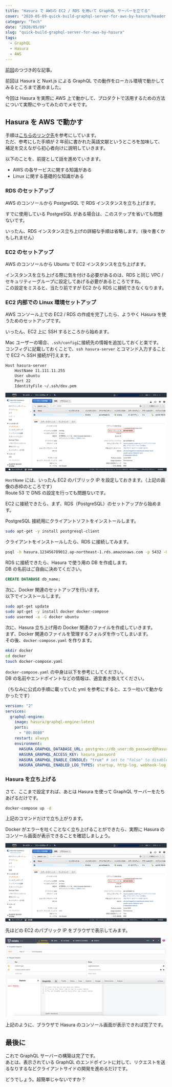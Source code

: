 ```yaml
---
title: "Hasura で AWSの EC2 / RDS を用いて GraphQL サーバーを立てる"
cover: "2020-05-09-quick-build-graphql-server-for-aws-by-hasura/header.png"
category: "Tech"
date: "2020/05/09"
slug: "quick-build-graphql-server-for-aws-by-hasura"
tags:
  - GraphQL
  - Hasura
  - AWS
---
```


[前回](quick-build-graphql-server-by-hasura-with-nuxt-js/)のつづき的な記事。

前回は Hasura と Nuxt.js による GraphQL での動作をローカル環境で動かしてみるところまで進めました。

今回は Hasura を実際に AWS 上で動かして、プロダクトで活用するための方法について実際にやってみたのでメモです。

## Hasura を AWS で動かす

手順は[こちらのリンク先](https://hasura.io/blog/instant-graphql-on-aws-rds-1edfb85b5985/)を参考にしています。  
ただ、参考にした手順が 2 年前に書かれた英語文献というところを加味して、補足を交えながら初心者向けに説明していきます。

以下のことを、前提として話を進めていきます。

- AWS の各サービスに関する知識がある
- Linux に関する基礎的な知識がある

### RDS のセットアップ

AWS のコンソールから PostgreSQL で RDS インスタンスを立ち上げます。

すでに使用している PostgreSQL がある場合は、このステップを省いても問題ないです。

いったん、RDS インスタンス立ち上げの詳細な手順は省略します。（後々書くかもしれません）

### EC2 のセットアップ

AWS のコンソールから Ubuntu で EC2 インスタンスを立ち上げます。

インスタンスを立ち上げる際に気を付ける必要があるのは、RDS と同じ VPC / セキュリティーグループに設定してあげる必要があるところですね。  
この設定をミスると、当たり前ですが EC2 から RDS に接続できなくなります。

### EC2 内部での Linux 環境セットアップ

AWS コンソール上での EC2 / RDS の作成を完了したら、ようやく Hasura を使うためのセットアップです。

いったん、EC2 上に SSH するところから始めます。

Mac ユーザーの場合、`.ssh/config`に接続先の情報を追加しておくと楽です。  
コンフィグに記載しておくことで、`ssh hasura-server` とコマンド入力することで EC2 へ SSH 接続が行えます。

```config
Host hasura-server
    HostName 11.111.11.255
    User ubuntu
    Port 22
    IdentityFile ~/.ssh/dev.pem
```

![check-aws-ec2-public-ip](./check-aws-ec2-public-ip.png)

`HostName` には、いったん EC2 のパブリック IP を設定しておきます。（上記の画像の赤枠のところです）  
Route 53 で DNS の設定を行っても問題ないです。

EC2 に接続できたら、まず、RDS（PostgreSQL）のセットアップから始めます。

PostgreSQL 接続用にクライアントソフトをインストールします。

```bash
sudo apt-get -y install postgresql-client
```

クライアントをインストールしたら、RDS に接続してみます。

```bash
psql -h hasura.123456789012.ap-northeast-1.rds.amazonaws.com -p 5432 -U photoruction --password -d postgres
```

RDS に接続できたら、Hasura で使う用の DB を作成します。  
DB の名前はご自由に決めてください。

```sql
CREATE DATABASE db_name;
```

次に、Docker 関連のセットアップを行います。  
以下でインストールします。

```bash
sudo apt-get update
sudo apt-get -y install docker docker-compose
sudo usermod -a -G docker ubuntu
```

次に、Hasura 立ち上げ用の Docker 関連のファイルを作成していきます。  
まず、Docker 関連のファイルを管理するフォルダを作ってしまいます。  
その後、`docker-compose.yaml` を作ります。

```bash
mkdir docker
cd docker
touch docker-compose.yaml
```

`docker-compose.yaml` の中身は以下を参考にしてください。  
DB の名前やエンドポイントなどの情報は、適宜書き換えてください。

（ちなみに公式の手順に載っていた yml を参考にすると、エラー吐いて動かなかったです）

```yml
version: "2"
services:
  graphql-engine:
    image: hasura/graphql-engine:latest
    ports:
      - "80:8080"
    restart: always
    environment:
      HASURA_GRAPHQL_DATABASE_URL: postgres://db_user:db_password@hasura.123456789012.ap-northeast-1.rds.amazonaws.com:5432/db_name
      HASURA_GRAPHQL_ACCESS_KEY: hasura_password
      HASURA_GRAPHQL_ENABLE_CONSOLE: "true" # set to "false" to disable console
      HASURA_GRAPHQL_ENABLED_LOG_TYPES: startup, http-log, webhook-log, websocket-log, query-log
```

### Hasura を立ち上げる

さて、ここまで設定すれば、あとは Hasura を使って GraphQL サーバーをたちあげるだけです。

```bash
docker-compose up -d
```

上記のコマンドだけで立ち上がります。

Docker がエラーを吐くことなく立ち上げることができたら、実際に Hasura のコンソール画面が表示できることを確認しましょう。

![check-aws-ec2-public-ip](./check-aws-ec2-public-ip.png)

先ほどの EC2 のパブリック IP をブラウザで表示してみます。

![hasura-console](./hasura-console.png)

上記のように、ブラウザで Hasura のコンソール画面が表示できれば完了です。

## 最後に

これで GraphQL サーバーの構築は完了です。  
あとは、表示されている GraphQL のエンドポイントに対して、リクエストを送るなりするなどクライアントサイドの開発を進めるだけです。

どうでしょう。超簡単じゃないですか？
